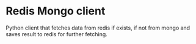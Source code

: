 # Redis Mongo client

Python client that fetches data from redis if exists, if not from mongo and saves result to redis for 
further fetching. 
